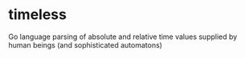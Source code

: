 # timeless
Go language parsing of absolute and relative time values supplied by human beings (and sophisticated automatons)
